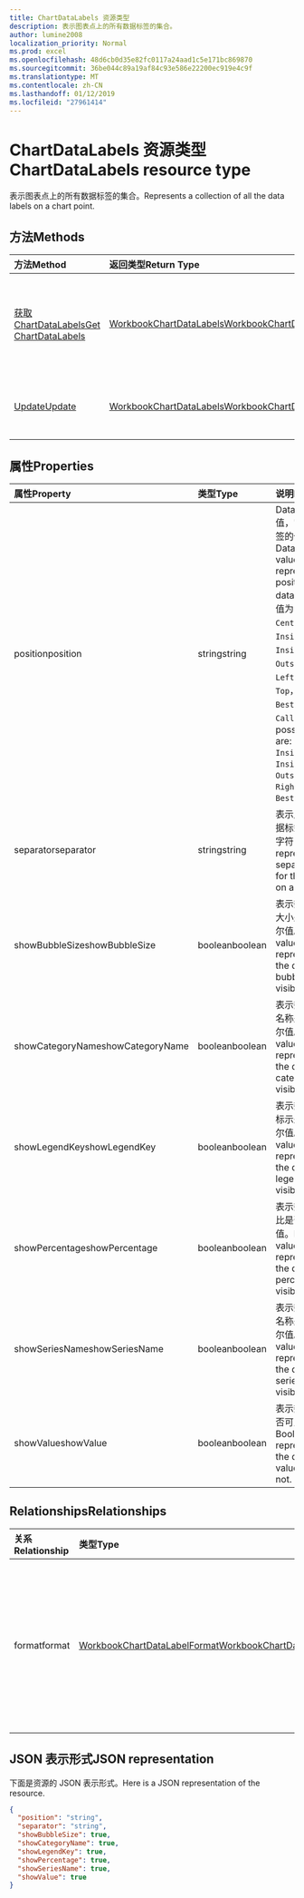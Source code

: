 ```yaml
---
title: ChartDataLabels 资源类型
description: 表示图表点上的所有数据标签的集合。
author: lumine2008
localization_priority: Normal
ms.prod: excel
ms.openlocfilehash: 48d6cb0d35e82fc0117a24aad1c5e171bc869870
ms.sourcegitcommit: 36be044c89a19af84c93e586e22200ec919e4c9f
ms.translationtype: MT
ms.contentlocale: zh-CN
ms.lasthandoff: 01/12/2019
ms.locfileid: "27961414"
---
```

# <a name="chartdatalabels-resource-type"></a><span data-ttu-id="d0e97-103">ChartDataLabels 资源类型</span><span class="sxs-lookup"><span data-stu-id="d0e97-103">ChartDataLabels resource type</span></span>

<span data-ttu-id="d0e97-104">表示图表点上的所有数据标签的集合。</span><span class="sxs-lookup"><span data-stu-id="d0e97-104">Represents a collection of all the data labels on a chart point.</span></span>


## <a name="methods"></a><span data-ttu-id="d0e97-105">方法</span><span class="sxs-lookup"><span data-stu-id="d0e97-105">Methods</span></span>

| <span data-ttu-id="d0e97-106">方法</span><span class="sxs-lookup"><span data-stu-id="d0e97-106">Method</span></span>           | <span data-ttu-id="d0e97-107">返回类型</span><span class="sxs-lookup"><span data-stu-id="d0e97-107">Return Type</span></span>    |<span data-ttu-id="d0e97-108">说明</span><span class="sxs-lookup"><span data-stu-id="d0e97-108">Description</span></span>|
|:---------------|:--------|:----------|
|[<span data-ttu-id="d0e97-109">获取 ChartDataLabels</span><span class="sxs-lookup"><span data-stu-id="d0e97-109">Get ChartDataLabels</span></span>](../api/chartdatalabels-get.md) | [<span data-ttu-id="d0e97-110">WorkbookChartDataLabels</span><span class="sxs-lookup"><span data-stu-id="d0e97-110">WorkbookChartDataLabels</span></span>](chartdatalabels.md) |<span data-ttu-id="d0e97-111">读取 chartDataLabels 对象的属性和关系。</span><span class="sxs-lookup"><span data-stu-id="d0e97-111">Read properties and relationships of chartDataLabels object.</span></span>|
|[<span data-ttu-id="d0e97-112">Update</span><span class="sxs-lookup"><span data-stu-id="d0e97-112">Update</span></span>](../api/chartdatalabels-update.md) | [<span data-ttu-id="d0e97-113">WorkbookChartDataLabels</span><span class="sxs-lookup"><span data-stu-id="d0e97-113">WorkbookChartDataLabels</span></span>](chartdatalabels.md) |<span data-ttu-id="d0e97-114">更新 ChartDataLabels 对象</span><span class="sxs-lookup"><span data-stu-id="d0e97-114">Update ChartDataLabels object.</span></span> |

## <a name="properties"></a><span data-ttu-id="d0e97-115">属性</span><span class="sxs-lookup"><span data-stu-id="d0e97-115">Properties</span></span>
| <span data-ttu-id="d0e97-116">属性</span><span class="sxs-lookup"><span data-stu-id="d0e97-116">Property</span></span>     | <span data-ttu-id="d0e97-117">类型</span><span class="sxs-lookup"><span data-stu-id="d0e97-117">Type</span></span>   |<span data-ttu-id="d0e97-118">说明</span><span class="sxs-lookup"><span data-stu-id="d0e97-118">Description</span></span>|
|:---------------|:--------|:----------|
|<span data-ttu-id="d0e97-119">position</span><span class="sxs-lookup"><span data-stu-id="d0e97-119">position</span></span>|<span data-ttu-id="d0e97-120">string</span><span class="sxs-lookup"><span data-stu-id="d0e97-120">string</span></span>|<span data-ttu-id="d0e97-121">DataLabelPosition 值，它代表数据标签的位置。</span><span class="sxs-lookup"><span data-stu-id="d0e97-121">DataLabelPosition value that represents the position of the data label.</span></span> <span data-ttu-id="d0e97-122">可能的值为： `None`， `Center`， `InsideEnd`， `InsideBase`， `OutsideEnd`， `Left`， `Right`， `Top`， `Bottom`， `BestFit`， `Callout`。</span><span class="sxs-lookup"><span data-stu-id="d0e97-122">The possible values are: `None`, `Center`, `InsideEnd`, `InsideBase`, `OutsideEnd`, `Left`, `Right`, `Top`, `Bottom`, `BestFit`, `Callout`.</span></span>|
|<span data-ttu-id="d0e97-123">separator</span><span class="sxs-lookup"><span data-stu-id="d0e97-123">separator</span></span>|<span data-ttu-id="d0e97-124">string</span><span class="sxs-lookup"><span data-stu-id="d0e97-124">string</span></span>|<span data-ttu-id="d0e97-125">表示用于图表中数据标签的分隔符的字符串。</span><span class="sxs-lookup"><span data-stu-id="d0e97-125">String representing the separator used for the data labels on a chart.</span></span>|
|<span data-ttu-id="d0e97-126">showBubbleSize</span><span class="sxs-lookup"><span data-stu-id="d0e97-126">showBubbleSize</span></span>|<span data-ttu-id="d0e97-127">boolean</span><span class="sxs-lookup"><span data-stu-id="d0e97-127">boolean</span></span>|<span data-ttu-id="d0e97-128">表示数据标签气泡大小是否可见的布尔值。</span><span class="sxs-lookup"><span data-stu-id="d0e97-128">Boolean value representing if the data label bubble size is visible or not.</span></span>|
|<span data-ttu-id="d0e97-129">showCategoryName</span><span class="sxs-lookup"><span data-stu-id="d0e97-129">showCategoryName</span></span>|<span data-ttu-id="d0e97-130">boolean</span><span class="sxs-lookup"><span data-stu-id="d0e97-130">boolean</span></span>|<span data-ttu-id="d0e97-131">表示数据标签类别名称是否可见的布尔值。</span><span class="sxs-lookup"><span data-stu-id="d0e97-131">Boolean value representing if the data label category name is visible or not.</span></span>|
|<span data-ttu-id="d0e97-132">showLegendKey</span><span class="sxs-lookup"><span data-stu-id="d0e97-132">showLegendKey</span></span>|<span data-ttu-id="d0e97-133">boolean</span><span class="sxs-lookup"><span data-stu-id="d0e97-133">boolean</span></span>|<span data-ttu-id="d0e97-134">表示数据标签图例标示是否可见的布尔值。</span><span class="sxs-lookup"><span data-stu-id="d0e97-134">Boolean value representing if the data label legend key is visible or not.</span></span>|
|<span data-ttu-id="d0e97-135">showPercentage</span><span class="sxs-lookup"><span data-stu-id="d0e97-135">showPercentage</span></span>|<span data-ttu-id="d0e97-136">boolean</span><span class="sxs-lookup"><span data-stu-id="d0e97-136">boolean</span></span>|<span data-ttu-id="d0e97-137">表示数据标签百分比是否可见的布尔值。</span><span class="sxs-lookup"><span data-stu-id="d0e97-137">Boolean value representing if the data label percentage is visible or not.</span></span>|
|<span data-ttu-id="d0e97-138">showSeriesName</span><span class="sxs-lookup"><span data-stu-id="d0e97-138">showSeriesName</span></span>|<span data-ttu-id="d0e97-139">boolean</span><span class="sxs-lookup"><span data-stu-id="d0e97-139">boolean</span></span>|<span data-ttu-id="d0e97-140">表示数据标签系列名称是否可见的布尔值。</span><span class="sxs-lookup"><span data-stu-id="d0e97-140">Boolean value representing if the data label series name is visible or not.</span></span>|
|<span data-ttu-id="d0e97-141">showValue</span><span class="sxs-lookup"><span data-stu-id="d0e97-141">showValue</span></span>|<span data-ttu-id="d0e97-142">boolean</span><span class="sxs-lookup"><span data-stu-id="d0e97-142">boolean</span></span>|<span data-ttu-id="d0e97-143">表示数据标签值是否可见的布尔值。</span><span class="sxs-lookup"><span data-stu-id="d0e97-143">Boolean value representing if the data label value is visible or not.</span></span>|

## <a name="relationships"></a><span data-ttu-id="d0e97-144">Relationships</span><span class="sxs-lookup"><span data-stu-id="d0e97-144">Relationships</span></span>
| <span data-ttu-id="d0e97-145">关系</span><span class="sxs-lookup"><span data-stu-id="d0e97-145">Relationship</span></span> | <span data-ttu-id="d0e97-146">类型</span><span class="sxs-lookup"><span data-stu-id="d0e97-146">Type</span></span>   |<span data-ttu-id="d0e97-147">说明</span><span class="sxs-lookup"><span data-stu-id="d0e97-147">Description</span></span>|
|:---------------|:--------|:----------|
|<span data-ttu-id="d0e97-148">format</span><span class="sxs-lookup"><span data-stu-id="d0e97-148">format</span></span>|[<span data-ttu-id="d0e97-149">WorkbookChartDataLabelFormat</span><span class="sxs-lookup"><span data-stu-id="d0e97-149">WorkbookChartDataLabelFormat</span></span>](chartdatalabelformat.md)|<span data-ttu-id="d0e97-p102">表示图表数据标签的格式，包括填充和字体格式。只读。</span><span class="sxs-lookup"><span data-stu-id="d0e97-p102">Represents the format of chart data labels, which includes fill and font formatting. Read-only.</span></span>|

## <a name="json-representation"></a><span data-ttu-id="d0e97-152">JSON 表示形式</span><span class="sxs-lookup"><span data-stu-id="d0e97-152">JSON representation</span></span>

<span data-ttu-id="d0e97-153">下面是资源的 JSON 表示形式。</span><span class="sxs-lookup"><span data-stu-id="d0e97-153">Here is a JSON representation of the resource.</span></span>

<!--{
  "blockType": "resource",
  "baseType": "microsoft.graph.entity",
  "optionalProperties": [],
  "@odata.type": "microsoft.graph.workbookChartDataLabels"
}-->

```json
{
  "position": "string",
  "separator": "string",
  "showBubbleSize": true,
  "showCategoryName": true,
  "showLegendKey": true,
  "showPercentage": true,
  "showSeriesName": true,
  "showValue": true
}

```

<!-- uuid: 8fcb5dbc-d5aa-4681-8e31-b001d5168d79
2015-10-25 14:57:30 UTC -->
<!-- {
  "type": "#page.annotation",
  "description": "ChartDataLabels resource",
  "keywords": "",
  "section": "documentation",
  "tocPath": ""
}-->
